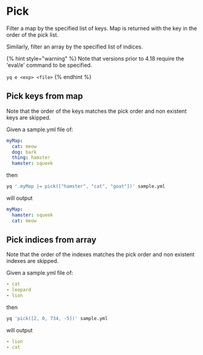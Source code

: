 # Pick

Filter a map by the specified list of keys. Map is returned with the key in the order of the pick list.

Similarly, filter an array by the specified list of indices.

{% hint style="warning" %}
Note that versions prior to 4.18 require the 'eval/e' command to be specified.&#x20;

`yq e <exp> <file>`
{% endhint %}

## Pick keys from map
Note that the order of the keys matches the pick order and non existent keys are skipped.

Given a sample.yml file of:
```yaml
myMap:
  cat: meow
  dog: bark
  thing: hamster
  hamster: squeek
```
then
```bash
yq '.myMap |= pick(["hamster", "cat", "goat"])' sample.yml
```
will output
```yaml
myMap:
  hamster: squeek
  cat: meow
```

## Pick indices from array
Note that the order of the indexes matches the pick order and non existent indexes are skipped.

Given a sample.yml file of:
```yaml
- cat
- leopard
- lion
```
then
```bash
yq 'pick([2, 0, 734, -5])' sample.yml
```
will output
```yaml
- lion
- cat
```

